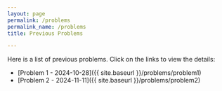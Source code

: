 ```yaml
---
layout: page
permalink: /problems
permalink_name: /problems
title: Previous Problems

---
```



Here is a list of previous problems. Click on the links to view the details:

- [Problem 1 - 2024-10-28]({{ site.baseurl }}/problems/problem1)
- [Problem 2 - 2024-11-11]({{ site.baseurl }}/problems/problem2)
